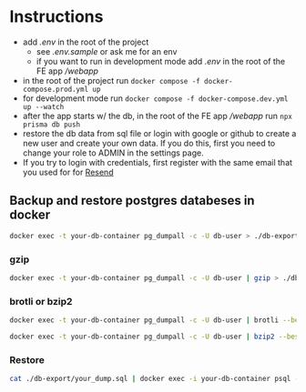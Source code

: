 # Instructions

- add *.env* in the root of the project
  - see *.env.sample* or ask me for an env
  - if you want to run in development mode add *.env* in the root of the FE app */webapp*
- in the root of the project run `docker compose -f docker-compose.prod.yml up`
- for development mode run `docker compose -f docker-compose.dev.yml up --watch`
- after the app starts w/ the db, in the root of the FE app */webapp* run `npx prisma db push`
- restore the db data from sql file or login with google or github to create a new user and create your own data. If you do this, first you need to change your role to ADMIN in the settings page.
- If you try to login with credentials, first register with the same email that you used for for [Resend](https://resend.com/)

## Backup and restore postgres databeses in docker

```sh
docker exec -t your-db-container pg_dumpall -c -U db-user > ./db-export/dump_`date +%Y-%m-%d"_"%H_%M_%S`.sql
```

### gzip

```sh
docker exec -t your-db-container pg_dumpall -c -U db-user | gzip > ./db-export/dump_`date +%Y-%m-%d"_"%H_%M_%S`.sql.gz
```

### brotli or bzip2

```sh
docker exec -t your-db-container pg_dumpall -c -U db-user | brotli --best > ./db-export/dump_`date +%Y-%m-%d"_"%H_%M_%S`.sql.br
```

```sh
docker exec -t your-db-container pg_dumpall -c -U db-user | bzip2 --best > ./db-export/dump_`date +%Y-%m-%d"_"%H_%M_%S`.sql.bz2
```

### Restore

```sh
cat ./db-export/your_dump.sql | docker exec -i your-db-container psql -U db-user
```
